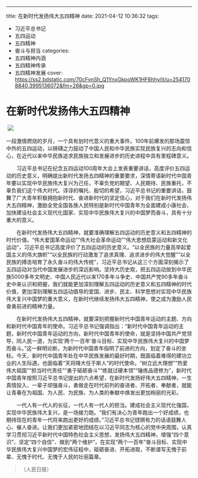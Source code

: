 ---
title: 在新时代发扬伟大五四精神
date: 2021-04-12 10:36:32
tags:
- 习近平总书记
- 五四运动
- 五四精神
- 奋斗与担当
categories:
- 五四精神内涵
- 五四精神传承
- 五四精神发展
cover: https://ss2.bdstatic.com/70cFvnSh_Q1YnxGkpoWK1HF6hhy/it/u=2541708840,3995136072&fm=26&gp=0.jpg

# 在新时代发扬伟大五四精神

​		![](青春心向党.jpg)

​		一段激情燃烧的岁月，一个具有划时代意义的重大事件。100年前爆发的那场震惊中外的五四运动，以磅礴之力鼓动了中国人民和中华民族实现民族复兴的志向和信心，在近代以来中华民族追求民族独立和发展进步的历史进程中具有里程碑意义。

　　习近平总书记在纪念五四运动100周年大会上发表重要讲话，高度评价五四运动的历史意义，明确提出新时代发扬五四精神的重要要求，深情寄语新时代中国青年要以实现中华民族伟大复兴为己任，不辜负党的期望、人民期待、民族重托，不辜负我们这个伟大时代。谆谆的嘱托、殷切的希望，习近平总书记的重要讲话，鼓舞了广大青年积极拥抱新时代、奋进新时代的坚定信心，对于我们在新时代发扬伟大五四精神，激励全党全国各族人民特别是新时代中国青年为全面建成小康社会、加快建设社会主义现代化国家、实现中华民族伟大复兴的中国梦而奋斗，具有十分重大的意义。

　　在新时代发扬伟大五四精神，就要准确理解五四运动的历史意义和五四精神的时代价值。“伟大爱国革命运动”“伟大社会革命运动”“伟大思想启蒙运动和新文化运动”，习近平总书记高度评价了五四运动的历史意义。“以全民族的力量高举起爱国主义的伟大旗帜”“以全民族的行动激发了追求真理、追求进步的伟大觉醒”“以全民族的搏击培育了永久奋斗的伟大传统”，习近平总书记从这三个方面深刻揭示了五四运动对当代中国发展进步的深远影响。坚持大历史观，把五四运动放到中华民族5000多年文明史、中国人民近代以来170多年斗争史、中国共产党90多年奋斗史中来认识和把握，我们就能更加深刻理解五四运动的历史意义和五四精神的时代价值，更加深刻理解五四运动倡导的爱国、进步、民主、科学思想对实现中华民族伟大复兴中国梦的重大意义，在新时代继续发扬伟大五四精神，使之成为激励人民奋勇前进的精神力量。

　　在新时代发扬伟大五四精神，就要深刻把握新时代中国青年运动的主题、方向和新时代中国青年的使命。习近平总书记强调指出：“新时代中国青年运动的主题，新时代中国青年运动的方向，新时代中国青年的使命，就是坚持中国共产党领导，同人民一道，为实现‘两个一百年’奋斗目标、实现中华民族伟大复兴的中国梦而奋斗。”这一鲜明论断，为新时代中国青年指明了前进的方向，划定了奋斗的坐标。今天，新时代中国青年处在中华民族发展的最好时期，既面临着难得的建功立业的人生际遇，也面临着“天将降大任于斯人”的时代使命。“树立远大理想”“热爱伟大祖国”“担当时代责任”“勇于砥砺奋斗”“练就过硬本领”“锤炼品德修为”，新时代中国青年按照习近平总书记提出的六点希望，在新时代发扬好伟大五四精神，一生真情投入、一辈子顽强奋斗，勇做走在时代前列的奋进者、开拓者、奉献者，就能让青春在为祖国、为人民、为民族、为人类的奉献中焕发出更加绚丽的光彩。

　　一代人有一代人的长征，一代人有一代人的担当。建成社会主义现代化强国，实现中华民族伟大复兴，是一场接力跑。“我们有决心为青年跑出一个好成绩，也期待现在的青年一代将来跑出更好的成绩。”习近平总书记铿锵有力的话语鼓舞人心、催人奋进。让我们更加紧密地团结在以习近平同志为核心的党中央周围，认真学习贯彻习近平新时代中国特色社会主义思想，发扬伟大五四精神，增强“四个意识”、坚定“四个自信”、做到“两个维护”，在实现“两个一百年”奋斗目标、实现中华民族伟大复兴中国梦的宏伟征程中，砥砺奋进、开拓进取，不断谱写无愧于前辈、无愧于时代、无愧于人民的壮丽篇章。

> （人民日报）